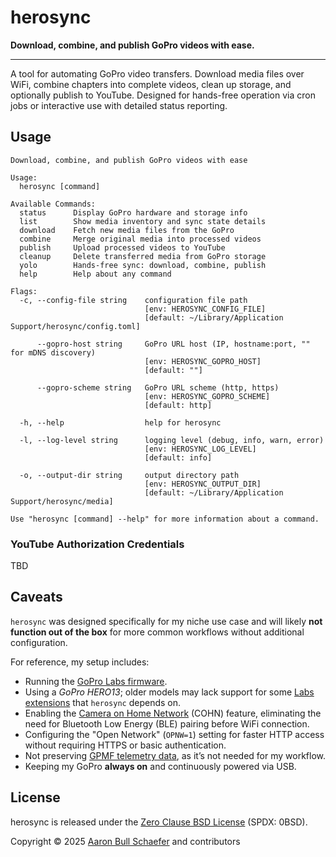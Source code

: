# herosync

**Download, combine, and publish GoPro videos with ease.**

---

A tool for automating GoPro video transfers. Download media files over WiFi,
combine chapters into complete videos, clean up storage, and optionally publish
to YouTube. Designed for hands-free operation via cron jobs or interactive use
with detailed status reporting.

## Usage

```
Download, combine, and publish GoPro videos with ease

Usage:
  herosync [command]

Available Commands:
  status      Display GoPro hardware and storage info
  list        Show media inventory and sync state details
  download    Fetch new media files from the GoPro
  combine     Merge original media into processed videos
  publish     Upload processed videos to YouTube
  cleanup     Delete transferred media from GoPro storage
  yolo        Hands-free sync: download, combine, publish
  help        Help about any command

Flags:
  -c, --config-file string    configuration file path
                              [env: HEROSYNC_CONFIG_FILE]
                              [default: ~/Library/Application Support/herosync/config.toml]

      --gopro-host string     GoPro URL host (IP, hostname:port, "" for mDNS discovery)
                              [env: HEROSYNC_GOPRO_HOST]
                              [default: ""]

      --gopro-scheme string   GoPro URL scheme (http, https)
                              [env: HEROSYNC_GOPRO_SCHEME]
                              [default: http]

  -h, --help                  help for herosync

  -l, --log-level string      logging level (debug, info, warn, error)
                              [env: HEROSYNC_LOG_LEVEL]
                              [default: info]

  -o, --output-dir string     output directory path
                              [env: HEROSYNC_OUTPUT_DIR]
                              [default: ~/Library/Application Support/herosync/media]

Use "herosync [command] --help" for more information about a command.
```

### YouTube Authorization Credentials

TBD

## Caveats

`herosync` was designed specifically for my niche use case and will likely **not
function out of the box** for more common workflows without additional
configuration.

For reference, my setup includes:

- Running the [GoPro Labs firmware](https://gopro.com/en/us/info/gopro-labs).
- Using a _GoPro HERO13_; older models may lack support for some
  [Labs extensions](https://gopro.github.io/labs/control/extensions/) that
  `herosync` depends on.
- Enabling the
  [Camera on Home Network](https://gopro.github.io/OpenGoPro/ble/features/cohn.html)
  (COHN) feature, eliminating the need for Bluetooth Low Energy (BLE) pairing
  before WiFi connection.
- Configuring the "Open Network" (`OPNW=1`) setting for faster HTTP access
  without requiring HTTPS or basic authentication.
- Not preserving [GPMF telemetry data](https://gopro.github.io/gpmf-parser/), as
  it’s not needed for my workflow.
- Keeping my GoPro **always on** and continuously powered via USB.

## License

herosync is released under the [Zero Clause BSD License][LICENSE] (SPDX: 0BSD).

Copyright &copy; 2025 [Aaron Bull Schaefer][EMAIL] and contributors

[LICENSE]: https://github.com/EarthmanMuons/herosync/blob/main/LICENSE
[EMAIL]: mailto:aaron@elasticdog.com
